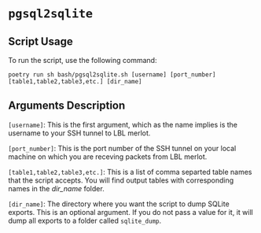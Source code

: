 # `pgsql2sqlite`

## Script Usage

To run the script, use the following command:

```
poetry run sh bash/pgsql2sqlite.sh [username] [port_number] [table1,table2,table3,etc.] [dir_name]
```

## Arguments Description

`[username]`: This is the first argument, which as the name implies is the username to your SSH tunnel to LBL merlot.

`[port_number]`: This is the port number of the SSH tunnel on your local machine on which you are receving packets from LBL merlot.

`[table1,table2,table3,etc.]`: This is a list of comma separted table names that the script accepts. You will find output tables with corresponding names in the _dir_name_ folder.

`[dir_name]`: The directory where you want the script to dump SQLite exports. This is an optional argument. If you do not pass a value for it, it will dump all exports to a folder called `sqlite_dump`.
